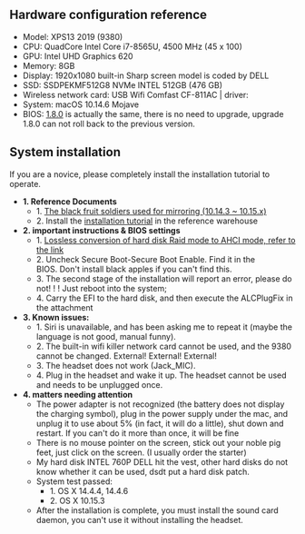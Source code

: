 <!-- wp:heading -->
<h2>Hardware configuration reference</h2>
<!-- /wp:heading -->

<!-- wp:list -->
<ul><li>Model: XPS13 2019 (9380)</li><li>CPU: QuadCore Intel Core i7-8565U, 4500 MHz (45 x 100)</li><li>GPU: Intel UHD Graphics 620</li><li>Memory: 8GB</li><li>Display: 1920x1080 built-in Sharp screen model is coded by DELL</li><li>SSD: SSDPEKMF512G8 NVMe INTEL 512GB (476 GB)</li><li>Wireless network card: USB Wifi Comfast CF-811AC | driver: </li><li>System: macOS 10.14.6 Mojave</li><li>BIOS: <a href="https://www.dell.com/support/home/cn/zh/cnbsd1/product-support/product/xps-13-9380-laptop/drivers">1.8.0</a> is actually the same, there is no need to upgrade, upgrade 1.8.0 can not roll back to the previous version.</li></ul>
<!-- /wp:list -->

<!-- wp:heading -->
<h2><a href="https://github.com/wdubaiyu/Hackintosh-Dell-XPS-9380/blob/master/README.md#%E7%B3%BB%E7%BB%9F%E5%AE%89%E8%A3%85"></a>System installation</h2>
<!-- /wp:heading -->

<!-- wp:paragraph -->
<p>If you are a novice, please completely install the installation tutorial to operate.</p>
<!-- /wp:paragraph -->

<!-- wp:list -->
<ul><li><strong>1. Reference Documents</strong><ul><li>1. <a href="https://mirrors.dtops.cc/iso/MacOS/daliansky_macos/">The black fruit soldiers used for mirroring (10.14.3 ~ 10.15.x)</a></li><li>2. Install the <a href="https://github.com/wdubaiyu/Hackintosh-Dell-XPS-9380/blob/master/%E7%B3%BB%E7%BB%9F%E5%AE%89%E8%A3%85%E6%95%99%E7%A8%8B/xps9380%20%E9%BB%91%E8%8B%B9%E6%9E%9C%E5%AE%89%E8%A3%85%E6%95%99%E7%A8%8B10.15.3.docx?raw=true">installation tutorial</a> in the reference warehouse<a href="https://github.com/wdubaiyu/Hackintosh-Dell-XPS-9380/blob/master/%E7%B3%BB%E7%BB%9F%E5%AE%89%E8%A3%85%E6%95%99%E7%A8%8B/xps9380%20%E9%BB%91%E8%8B%B9%E6%9E%9C%E5%AE%89%E8%A3%85%E6%95%99%E7%A8%8B10.15.3.docx?raw=true"></a></li></ul></li><li><strong>2. important instructions &amp; BIOS settings</strong><ul><li>1. <a href="https://www.dazhuanlan.com/2019/12/15/5df650b549a64/">Lossless conversion of hard disk Raid mode to AHCI mode, refer to the link</a></li><li>2. Uncheck Secure Boot-Secure Boot Enable. Find it in the BIOS. Don't install black apples if you can't find this.</li><li>3. The second stage of the installation will report an error, please do not! ! ! Just reboot into the system;</li><li>4. Carry the EFI to the hard disk, and then execute the ALCPlugFix in the attachment</li></ul></li><li><strong>3. Known issues:</strong><ul><li>1. Siri is unavailable, and has been asking me to repeat it (maybe the language is not good, manual funny).</li><li>2. The built-in wifi killer network card cannot be used, and the 9380 cannot be changed. External! External! External!</li><li>3. The headset does not work (Jack_MIC).</li><li>4. Plug in the headset and wake it up. The headset cannot be used and needs to be unplugged once.</li></ul></li><li><strong>4. matters needing attention</strong><ul><li>The power adapter is not recognized (the battery does not display the charging symbol), plug in the power supply under the mac, and unplug it to use about 5% (in fact, it will do a little), shut down and restart. If you can't do it more than once, it will be fine</li><li>There is no mouse pointer on the screen, stick out your noble pig feet, just click on the screen. (I usually order the starter)</li><li>My hard disk INTEL 760P DELL hit the vest, other hard disks do not know whether it can be used, dsdt put a hard disk patch.</li><li>System test passed:<ul><li>1. OS X 14.4.4, 14.4.6</li><li>2. OS X 10.15.3</li></ul></li><li>After the installation is complete, you must install the sound card daemon, you can't use it without installing the headset.</li></ul></li></ul>
<!-- /wp:list -->